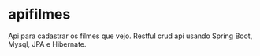 # apifilmes
Api para cadastrar os filmes que vejo.
Restful crud api usando Spring Boot, Mysql, JPA e Hibernate.
